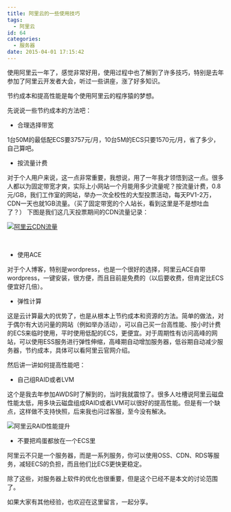 ```yaml
---
title: 阿里云的一些使用技巧
tags:
  - 阿里云
id: 64
categories:
  - 服务器
date: 2015-04-01 17:15:42
---
```


使用阿里云一年了，感觉非常好用，使用过程中也了解到了许多技巧，特别是去年参加了阿里云开发者大会，听过一些讲座，涨了好多知识。

节约成本和提高性能是每个使用阿里云的程序猿的梦想。

先说说一些节约成本的方法吧：

*   合理选择带宽

1台50M的最低配ECS要3757元/月，10台5M的ECS只要1570元/月，省了多少，自己算吧。

*   按流量计费

对于个人用户来说，这一点非常重要，我想说，用了一年我才领悟到这一点。很多人都以为固定带宽才爽，实际上小网站一个月能用多少流量呢？按流量计费，0.8元/GB，我们工作室的网站，举办一次全校性的大型投票活动，每天PV1-2万，CDN一天也就1GB流量。（买了固定带宽的个人站长，看到这里是不是想吐血了？）
下图是我们这几天投票期间的CDN流量记录：

[![阿里云CDN流量](http://www.imyzf.com/wp-content/uploads/2015/04/2015-04-01-15-24-37-的屏幕截图.png)](http://www.imyzf.com/wp-content/uploads/2015/04/2015-04-01-15-24-37-的屏幕截图.png)

&nbsp;

*   使用ACE

对于个人博客，特别是wordpress，也是一个很好的选择，阿里云ACE自带wordpress，一键安装，很方便，而且目前是免费的（以后要收费，但肯定比ECS便宜好几倍）。

*   弹性计算

这是云计算最大的优势了，也是从根本上节约成本和资源的方法。简单的做法，对于偶尔有大访问量的网站（例如举办活动），可以自己买一台高性能、按小时计费的ECS来临时使用，平时使用低配的ECS，更便宜。对于周期性有访问高峰的网站，可以使用ESS服务进行弹性伸缩，高峰期自动增加服务器，低谷期自动减少服务器，节约成本，具体可以看阿里云官网介绍。

然后讲一讲如何提高性能吧：

*   自己组RAID或者LVM

这个是我去年参加AWDS时了解到的，当时我就震惊了。很多人吐槽说阿里云磁盘性能太低，用多块云磁盘组成RAID或者LVM可以很好的提高性能。但是有一个缺点，这样做不支持快照，后来我也问过客服，至今没有解决。

![阿里云RAID性能提升](http://www.imyzf.com/wp-content/uploads/2015/04/IMG_20141017_142854-1024x576.jpg)

*   不要把鸡蛋都放在一个ECS里

阿里云不只是一个服务器，而是一系列服务，你可以使用OSS、CDN、RDS等服务，减轻ECS的负担，而且他们比ECS更快更稳定。

除了这些，对服务器上软件的优化也很重要，但是这个已经不是本文的讨论范围了。

如果大家有其他经验，也欢迎在这里留言，一起分享。